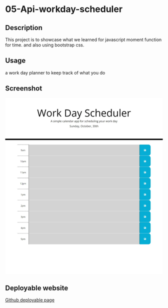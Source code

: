 # 05-Api-workday-scheduler

## Description

This project is to showcase what we learned for javascript moment function for time. and also using bootstrap css.

## Usage

a work day planner to keep track of what you do 

## Screenshot
![website](/assets/images/Web%20capture_30-10-2022_19112_.jpeg)


## Deployable website

[Github deployable page](https://hkim84.github.io/05-Api-workday-scheduler/)